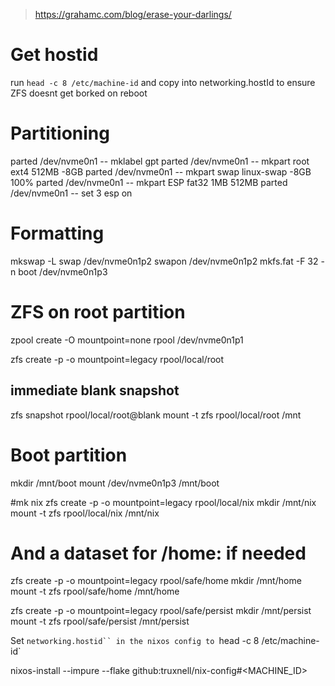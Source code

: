 > https://grahamc.com/blog/erase-your-darlings/

# Get hostid

run `head -c 8 /etc/machine-id`
and copy into networking.hostId to ensure ZFS doesnt get borked on reboot

# Partitioning

parted /dev/nvme0n1 -- mklabel gpt
parted /dev/nvme0n1 -- mkpart root ext4 512MB -8GB
parted /dev/nvme0n1 -- mkpart swap linux-swap -8GB 100%
parted /dev/nvme0n1 -- mkpart ESP fat32 1MB 512MB
parted /dev/nvme0n1 -- set 3 esp on

# Formatting

mkswap -L swap /dev/nvme0n1p2
swapon /dev/nvme0n1p2
mkfs.fat -F 32 -n boot /dev/nvme0n1p3

# ZFS on root partition

zpool create -O mountpoint=none rpool /dev/nvme0n1p1

zfs create -p -o mountpoint=legacy rpool/local/root

## immediate blank snapshot

zfs snapshot rpool/local/root@blank
mount -t zfs rpool/local/root /mnt

# Boot partition

mkdir /mnt/boot
mount /dev/nvme0n1p3 /mnt/boot

#mk nix
zfs create -p -o mountpoint=legacy rpool/local/nix
mkdir /mnt/nix
mount -t zfs rpool/local/nix /mnt/nix

# And a dataset for /home: if needed

zfs create -p -o mountpoint=legacy rpool/safe/home
mkdir /mnt/home
mount -t zfs rpool/safe/home /mnt/home

zfs create -p -o mountpoint=legacy rpool/safe/persist
mkdir /mnt/persist
mount -t zfs rpool/safe/persist /mnt/persist

Set ` networking.hostid`` in the nixos config to  `head -c 8 /etc/machine-id`

nixos-install --impure --flake github:truxnell/nix-config#<MACHINE_ID>
